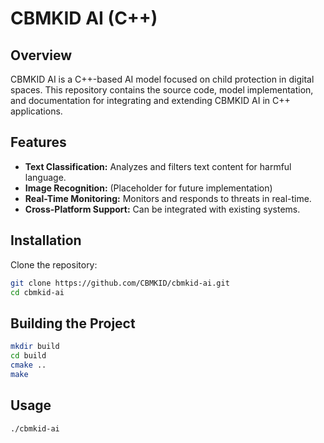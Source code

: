 # CBMKID AI (C++)

## Overview
CBMKID AI is a C++-based AI model focused on child protection in digital spaces. This repository contains the source code, model implementation, and documentation for integrating and extending CBMKID AI in C++ applications.

## Features
- **Text Classification:** Analyzes and filters text content for harmful language.
- **Image Recognition:** (Placeholder for future implementation)
- **Real-Time Monitoring:** Monitors and responds to threats in real-time.
- **Cross-Platform Support:** Can be integrated with existing systems.

## Installation

Clone the repository:
```bash
git clone https://github.com/CBMKID/cbmkid-ai.git
cd cbmkid-ai
```
## Building the Project
```bash
mkdir build
cd build
cmake ..
make
```
## Usage
```bash
./cbmkid-ai
```

